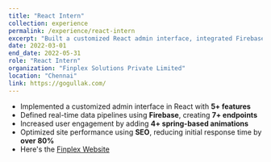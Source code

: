 ```yaml
---
title: "React Intern"
collection: experience
permalink: /experience/react-intern
excerpt: "Built a customized React admin interface, integrated Firebase pipelines, and improved performance using SEO best practices."
date: 2022-03-01
end_date: 2022-05-31
role: "React Intern"
organization: "Finplex Solutions Private Limited"
location: "Chennai"
link: https://gogullak.com/
---
```


- Implemented a customized admin interface in React with **5+ features**
- Defined real-time data pipelines using **Firebase**, creating **7+ endpoints**
- Increased user engagement by adding **4+ spring-based animations**
- Optimized site performance using **SEO**, reducing initial response time by **over 80%**
- Here's the [Finplex Website](https://gogullak.com/)

